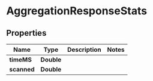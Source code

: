 

# AggregationResponseStats


## Properties

| Name | Type | Description | Notes |
|------------ | ------------- | ------------- | -------------|
|**timeMS** | **Double** |  |  |
|**scanned** | **Double** |  |  |



